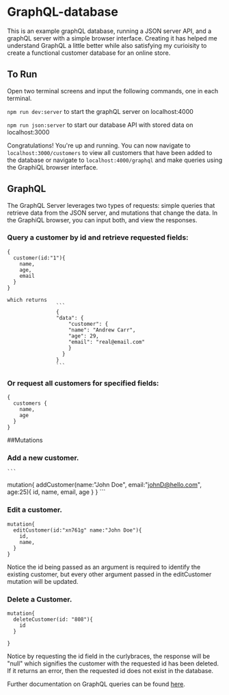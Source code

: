 # GraphQL-database
 This is an example graphQL database, running a JSON server API, and a graphQL server with a simple browser interface. Creating it has helped me understand GraphQL a little better while also satisfying my curioisity to create a functional customer database for an online store.

## To Run
Open two terminal screens and input the following commands, one in each terminal.

`npm run dev:server`  to start the graphQL server on localhost:4000

`npm run json:server` to start our database API with stored data on localhost:3000

Congratulations! You're up and running.
You can now navigate to `localhost:3000/customers` to view all customers that have been added to the database or navigate to `localhost:4000/graphql` and make queries using the GraphiQL browser interface. 


## GraphQL 
 The GraphQL Server leverages two types of requests: simple queries that retrieve data from the JSON server, and mutations that change the data. In the GraphiQL browser, you can input both, and view the responses.

### Query a customer by id and retrieve requested fields:
```
{
  customer(id:"1"){
    name,
    age,
    email
  }
}
```
    which returns
                    ```
                    {
                    "data": {
                        "customer": {
                        "name": "Andrew Carr",
                        "age": 29,
                        "email": "real@email.com"
                        }
                      }
                    }
                    ```
### Or request all customers for specified fields: 
```
{
  customers {
    name,
    age
  }
}
```

##Mutations

### Add a new customer.
    ```
mutation{
  addCustomer(name:"John Doe", email:"johnD@hello.com", age:25){
    id,
    name,
    email,
    age
  }
}
    ```

### Edit a customer.
```
mutation{
  editCustomer(id:"xn761g" name:"John Doe"){
    id,
    name,
  }
}

```
 Notice the id being passed as an argument is required to identify the existing customer, but every other argument passed in the editCustomer mutation will be updated. 


### Delete a Customer. 
```
mutation{
  deleteCustomer(id: "808"){
    id
  }

}
```
Notice by requesting the id field in the curlybraces, the response will be "null" which signifies the customer with the requested id has been deleted. If it returns an error, then the requested id does not exist in the database.


Further documentation on GraphQL queries can be found <a href="https://graphql.org/learn/queries/">here</a>.